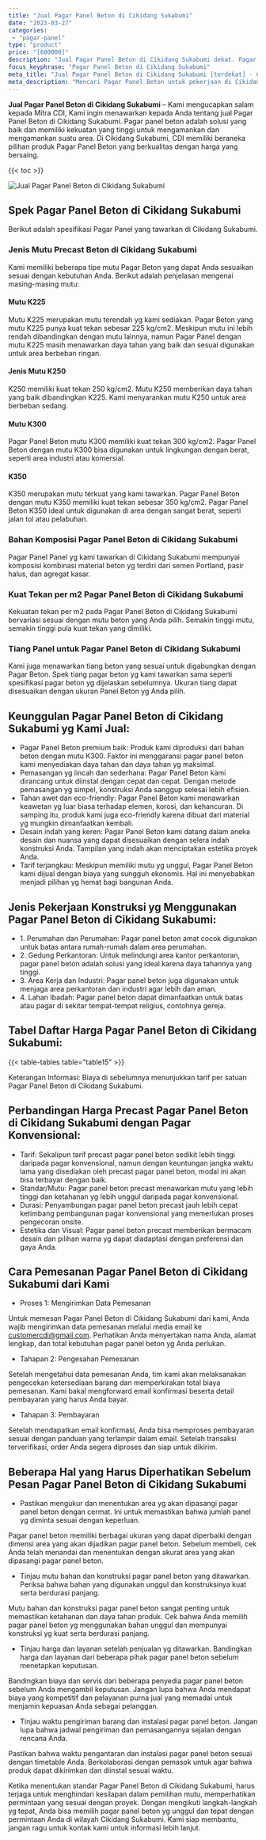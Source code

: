 ```yaml
---
title: "Jual Pagar Panel Beton di Cikidang Sukabumi"
date: "2023-03-27"
categories:
 - "pagar-panel"
type: "product"
price: "[600000]"
description: "Jual Pagar Panel Beton di Cikidang Sukabumi dekat. Pagar Panel Beton ini umumnya diaplikasikan dalam project pembangunan sebagai pembatas area yang kuat dan tahan lama. Kontak kami untuk mendapatkan informasi lebih lanjut."
focus_keyphrase: "Pagar Panel Beton di Cikidang Sukabumi"
meta_title: "Jual Pagar Panel Beton di Cikidang Sukabumi [terdekat] - CDI"
meta_description: "Mencari Pagar Panel Beton untuk pekerjaan di Cikidang Sukabumi? Kami menyediakan Pagar Panel Beton yang berkualitas untuk pembatas lahan. Segera dapatkan harga terbaik sekarang."
---
```


**Jual Pagar Panel Beton di Cikidang Sukabumi** – Kami mengucapkan salam kepada Mitra CDI, Kami ingin menawarkan kepada Anda tentang jual Pagar Panel Beton di Cikidang Sukabumi. Pagar panel beton adalah solusi yang baik dan memiliki kekuatan yang tinggi untuk mengamankan dan mengamankan suatu area. Di Cikidang Sukabumi, CDI memiliki beraneka pilihan produk Pagar Panel Beton yang berkualitas dengan harga yang bersaing.

{{< toc >}}

![Jual Pagar Panel Beton di Cikidang Sukabumi](/images/pagar-panel/pagar-panel-06.jpg)

## Spek Pagar Panel Beton di Cikidang Sukabumi

Berikut adalah spesifikasi Pagar Panel yang tawarkan di Cikidang Sukabumi.

### Jenis Mutu Precast Beton di Cikidang Sukabumi

Kami memiliki beberapa tipe mutu Pagar Beton yang dapat Anda sesuaikan sesuai dengan kebutuhan Anda. Berikut adalah penjelasan mengenai masing-masing mutu:

#### Mutu K225

Mutu K225 merupakan mutu terendah yg kami sediakan. Pagar Beton yang mutu K225 punya kuat tekan sebesar 225 kg/cm2. Meskipun mutu ini lebih rendah dibandingkan dengan mutu lainnya, namun Pagar Panel dengan mutu K225 masih menawarkan daya tahan yang baik dan sesuai digunakan untuk area berbeban ringan.

#### Jenis Mutu K250

K250 memiliki kuat tekan 250 kg/cm2. Mutu K250 memberikan daya tahan yang baik dibandingkan K225. Kami menyarankan mutu K250 untuk area berbeban sedang.

#### Mutu K300

Pagar Panel Beton mutu K300 memiliki kuat tekan 300 kg/cm2. Pagar Panel Beton dengan mutu K300 bisa digunakan untuk lingkungan dengan berat, seperti area industri atau komersial.

#### K350

K350 merupakan mutu terkuat yang kami tawarkan. Pagar Panel Beton dengan mutu K350 memiliki kuat tekan sebesar 350 kg/cm2. Pagar Panel Beton K350 ideal untuk digunakan di area dengan sangat berat, seperti jalan tol atau pelabuhan.

### Bahan Komposisi Pagar Panel Beton di Cikidang Sukabumi

Pagar Panel Panel yg kami tawarkan di Cikidang Sukabumi mempunyai komposisi kombinasi material beton yg terdiri dari semen Portland, pasir halus, dan agregat kasar.

### Kuat Tekan per m2 Pagar Panel Beton di Cikidang Sukabumi

Kekuatan tekan per m2 pada Pagar Panel Beton di Cikidang Sukabumi bervariasi sesuai dengan mutu beton yang Anda pilih. Semakin tinggi mutu, semakin tinggi pula kuat tekan yang dimiliki.

### Tiang Panel untuk Pagar Panel Beton di Cikidang Sukabumi

Kami juga menawarkan tiang beton yang sesuai untuk digabungkan dengan Pagar Beton. Spek tiang pagar beton yg kami tawarkan sama seperti spesifikasi pagar beton yg dijelaskan sebelumnya. Ukuran tiang dapat disesuaikan dengan ukuran Panel Beton yg Anda pilih.

## Keunggulan Pagar Panel Beton di Cikidang Sukabumi yg Kami Jual:

*   Pagar Panel Beton premium baik: Produk kami diproduksi dari bahan beton dengan mutu K300. Faktor ini menggaransi pagar panel beton kami menyediakan daya tahan dan daya tahan yg maksimal.
*   Pemasangan yg lincah dan sederhana: Pagar Panel Beton kami dirancang untuk diinstal dengan cepat dan cepat. Dengan metode pemasangan yg simpel, konstruksi Anda sanggup selesai lebih efisien.
*   Tahan awet dan eco-friendly: Pagar Panel Beton kami menawarkan keawetan yg luar biasa terhadap elemen, korosi, dan kehancuran. Di samping itu, produk kami juga eco-friendly karena dibuat dari material yg mungkin dimanfaatkan kembali.
*   Desain indah yang keren: Pagar Panel Beton kami datang dalam aneka desain dan nuansa yang dapat disesuaikan dengan selera indah konstruksi Anda. Tampilan yang indah akan menciptakan estetika proyek Anda.
*   Tarif terjangkau: Meskipun memiliki mutu yg unggul, Pagar Panel Beton kami dijual dengan biaya yang sungguh ekonomis. Hal ini menyebabkan menjadi pilihan yg hemat bagi bangunan Anda.

## Jenis Pekerjaan Konstruksi yg Menggunakan Pagar Panel Beton di Cikidang Sukabumi:

*   1\. Perumahan dan Perumahan: Pagar panel beton amat cocok digunakan untuk batas antara rumah-rumah dalam area perumahan.
*   2\. Gedung Perkantoran: Untuk melindungi area kantor perkantoran, pagar panel beton adalah solusi yang ideal karena daya tahannya yang tinggi.
*   3\. Area Kerja dan Industri: Pagar panel beton juga digunakan untuk menjaga area perkantoran dan industri agar lebih dan aman.
*   4\. Lahan Ibadah: Pagar panel beton dapat dimanfaatkan untuk batas atau pagar di sekitar tempat-tempat religius, contohnya gereja.

## Tabel Daftar Harga Pagar Panel Beton di Cikidang Sukabumi:

{{< table-tables table="table15" >}}

Keterangan Informasi: Biaya di sebelumnya menunjukkan tarif per satuan Pagar Panel Beton di Cikidang Sukabumi.

## Perbandingan Harga Precast Pagar Panel Beton di Cikidang Sukabumi dengan Pagar Konvensional:

*   Tarif: Sekalipun tarif precast pagar panel beton sedikit lebih tinggi daripada pagar konvensional, namun dengan keuntungan jangka waktu lama yang disediakan oleh precast pagar panel beton, modal ini akan bisa terbayar dengan baik.
*   Standar/Mutu: Pagar panel beton precast menawarkan mutu yang lebih tinggi dan ketahanan yg lebih unggul daripada pagar konvensional.
*   Durasi: Penyambungan pagar panel beton precast jauh lebih cepat ketimbang pembangunan pagar konvensional yang memerlukan proses pengecoran onsite.
*   Estetika dan Visual: Pagar panel beton precast memberikan bermacam desain dan pilihan warna yg dapat diadaptasi dengan preferensi dan gaya Anda.

## Cara Pemesanan Pagar Panel Beton di Cikidang Sukabumi dari Kami

*   Proses 1: Mengirimkan Data Pemesanan

Untuk memesan Pagar Panel Beton di Cikidang Sukabumi dari kami, Anda wajib mengirimkan data pemesanan melalui media email ke customercdi@gmail.com. Perhatikan Anda menyertakan nama Anda, alamat lengkap, dan total kebutuhan pagar panel beton yg Anda perlukan.
*   Tahapan 2: Pengesahan Pemesanan

Setelah mengetahui data pemesanan Anda, tim kami akan melaksanakan pengecekan ketersediaan barang dan memperkirakan total biaya pemesanan. Kami bakal mengforward email konfirmasi beserta detail pembayaran yang harus Anda bayar.
*   Tahapan 3: Pembayaran

Setelah mendapatkan email konfirmasi, Anda bisa memproses pembayaran sesuai dengan panduan yang terlampir dalam email. Setelah transaksi terverifikasi, order Anda segera diproses dan siap untuk dikirim.

## Beberapa Hal yang Harus Diperhatikan Sebelum Pesan Pagar Panel Beton di Cikidang Sukabumi

*   Pastikan mengukur dan menentukan area yg akan dipasangi pagar panel beton dengan cermat. Ini untuk memastikan bahwa jumlah panel yg diminta sesuai dengan keperluan.

Pagar panel beton memiliki berbagai ukuran yang dapat diperbaiki dengan dimensi area yang akan dijadikan pagar panel beton. Sebelum membeli, cek Anda telah menandai dan menentukan dengan akurat area yang akan dipasangi pagar panel beton.
*   Tinjau mutu bahan dan konstruksi pagar panel beton yang ditawarkan. Periksa bahwa bahan yang digunakan unggul dan konstruksinya kuat serta berdurasi panjang.

Mutu bahan dan konstruksi pagar panel beton sangat penting untuk memastikan ketahanan dan daya tahan produk. Cek bahwa Anda memilih pagar panel beton yg menggunakan bahan unggul dan mempunyai konstruksi yg kuat serta berdurasi panjang.
*   Tinjau harga dan layanan setelah penjualan yg ditawarkan. Bandingkan harga dan layanan dari beberapa pihak pagar panel beton sebelum menetapkan keputusan.

Bandingkan biaya dan servis dari beberapa penyedia pagar panel beton sebelum Anda mengambil keputusan. Jangan lupa bahwa Anda mendapat biaya yang kompetitif dan pelayanan purna jual yang memadai untuk menjamin kepuasan Anda sebagai pelanggan.
*   Tinjau waktu pengiriman barang dan instalasi pagar panel beton. Jangan lupa bahwa jadwal pengiriman dan pemasangannya sejalan dengan rencana Anda.

Pastikan bahwa waktu pengantaran dan instalasi pagar panel beton sesuai dengan timetable Anda. Berkolaborasi dengan pemasok untuk agar bahwa produk dapat dikirimkan dan diinstal sesuai waktu.

Ketika menentukan standar Pagar Panel Beton di Cikidang Sukabumi, harus terjaga untuk menghindari kesilapan dalam pemilihan mutu, memperhatikan permintaan yang sesuai dengan proyek. Dengan mengikuti langkah-langkah yg tepat, Anda bisa memilih pagar panel beton yg unggul dan tepat dengan permintaan Anda di wilayah Cikidang Sukabumi. Kami siap membantu, jangan ragu untuk kontak kami untuk informasi lebih lanjut.